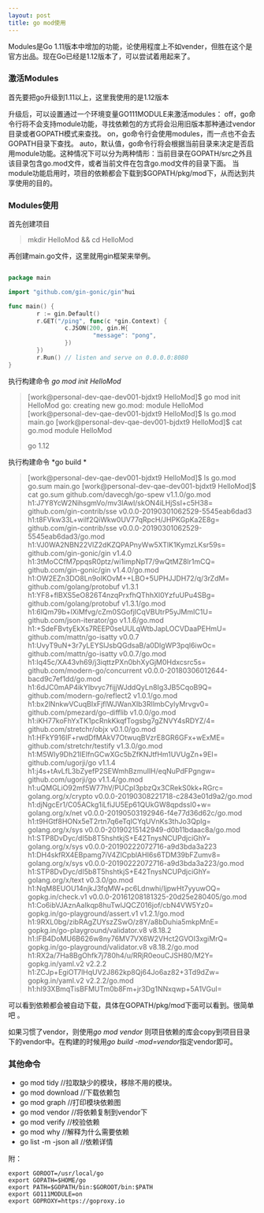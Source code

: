 ```yaml
---
layout: post
title: go mod使用
---
```


Modules是Go 1.11版本中增加的功能，论使用程度上不如vender，但胜在这个是官方出品。现在Go已经是1.12版本了，可以尝试着用起来了。

### 激活Modules

首先要把go升级到1.11以上，这里我使用的是1.12版本

升级后，可以设置通过一个环境变量GO111MODULE来激活modules：
off，go命令行将不会支持module功能，寻找依赖包的方式将会沿用旧版本那种通过vendor目录或者GOPATH模式来查找。
on，go命令行会使用modules，而一点也不会去GOPATH目录下查找。
auto，默认值，go命令行将会根据当前目录来决定是否启用module功能。这种情况下可以分为两种情形：当前目录在GOPATH/src之外且该目录包含go.mod文件，或者当前文件在包含go.mod文件的目录下面。
当module功能启用时，项目的依赖都会下载到$GOPATH/pkg/mod下，从而达到共享使用的目的。

### Modules使用
首先创建项目

> mkdir HelloMod && cd HelloMod 

再创建main.go文件，这里就用gin框架来举例。
```main.go

package main

import "github.com/gin-gonic/gin"hui

func main() {
        r := gin.Default()
        r.GET("/ping", func(c *gin.Context) {
                c.JSON(200, gin.H{
                        "message": "pong",
                })
        })
        r.Run() // listen and serve on 0.0.0.0:8080
}
```
执行构建命令 *go mod init HelloMod*

>[work@personal-dev-qae-dev001-bjdxt9 HelloMod]$ go mod init HelloMod
>go: creating new go.mod: module HelloMod
>[work@personal-dev-qae-dev001-bjdxt9 HelloMod]$ ls
>go.mod  main.go
>[work@personal-dev-qae-dev001-bjdxt9 HelloMod]$ cat go.mod 
>module HelloMod
>
>go 1.12

执行构建命令 *go build *
>[work@personal-dev-qae-dev001-bjdxt9 HelloMod]$ ls
>go.mod  go.sum  main.go
>[work@personal-dev-qae-dev001-bjdxt9 HelloMod]$ cat go.sum 
>github.com/davecgh/go-spew v1.1.0/go.mod h1:J7Y8YcW2NihsgmVo/mv3lAwl/skON4iLHjSsI+c5H38=
>github.com/gin-contrib/sse v0.0.0-20190301062529-5545eab6dad3 h1:t8FVkw33L+wilf2QiWkw0UV77qRpcH/JHPKGpKa2E8g=
>github.com/gin-contrib/sse v0.0.0-20190301062529-5545eab6dad3/go.mod h1:VJ0WA2NBN22VlZ2dKZQPAPnyWw5XTlK1KymzLKsr59s=
>github.com/gin-gonic/gin v1.4.0 h1:3tMoCCfM7ppqsR0ptz/wi1impNpT7/9wQtMZ8lr1mCQ=
github.com/gin-gonic/gin v1.4.0/go.mod h1:OW2EZn3DO8Ln9oIKOvM++LBO+5UPHJJDH72/q/3rZdM=
github.com/golang/protobuf v1.3.1 h1:YF8+flBXS5eO826T4nzqPrxfhQThhXl0YzfuUPu4SBg=
github.com/golang/protobuf v1.3.1/go.mod h1:6lQm79b+lXiMfvg/cZm0SGofjICqVBUtrP5yJMmIC1U=
github.com/json-iterator/go v1.1.6/go.mod h1:+SdeFBvtyEkXs7REEP0seUULqWtbJapLOCVDaaPEHmU=
github.com/mattn/go-isatty v0.0.7 h1:UvyT9uN+3r7yLEYSlJsbQGdsaB/a0DlgWP3pql6iwOc=
github.com/mattn/go-isatty v0.0.7/go.mod h1:Iq45c/XA43vh69/j3iqttzPXn0bhXyGjM0Hdxcsrc5s=
github.com/modern-go/concurrent v0.0.0-20180306012644-bacd9c7ef1dd/go.mod h1:6dJC0mAP4ikYIbvyc7fijjWJddQyLn8Ig3JB5CqoB9Q=
github.com/modern-go/reflect2 v1.0.1/go.mod h1:bx2lNnkwVCuqBIxFjflWJWanXIb3RllmbCylyMrvgv0=
github.com/pmezard/go-difflib v1.0.0/go.mod h1:iKH77koFhYxTK1pcRnkKkqfTogsbg7gZNVY4sRDYZ/4=
github.com/stretchr/objx v0.1.0/go.mod h1:HFkY916IF+rwdDfMAkV7OtwuqBVzrE8GR6GFx+wExME=
github.com/stretchr/testify v1.3.0/go.mod h1:M5WIy9Dh21IEIfnGCwXGc5bZfKNJtfHm1UVUgZn+9EI=
github.com/ugorji/go v1.1.4 h1:j4s+tAvLfL3bZyefP2SEWmhBzmuIlH/eqNuPdFPgngw=
github.com/ugorji/go v1.1.4/go.mod h1:uQMGLiO92mf5W77hV/PUCpI3pbzQx3CRekS0kk+RGrc=
golang.org/x/crypto v0.0.0-20190308221718-c2843e01d9a2/go.mod h1:djNgcEr1/C05ACkg1iLfiJU5Ep61QUkGW8qpdssI0+w=
golang.org/x/net v0.0.0-20190503192946-f4e77d36d62c/go.mod h1:t9HGtf8HONx5eT2rtn7q6eTqICYqUVnKs3thJo3Qplg=
golang.org/x/sys v0.0.0-20190215142949-d0b11bdaac8a/go.mod h1:STP8DvDyc/dI5b8T5hshtkjS+E42TnysNCUPdjciGhY=
golang.org/x/sys v0.0.0-20190222072716-a9d3bda3a223 h1:DH4skfRX4EBpamg7iV4ZlCpblAHI6s6TDM39bFZumv8=
golang.org/x/sys v0.0.0-20190222072716-a9d3bda3a223/go.mod h1:STP8DvDyc/dI5b8T5hshtkjS+E42TnysNCUPdjciGhY=
golang.org/x/text v0.3.0/go.mod h1:NqM8EUOU14njkJ3fqMW+pc6Ldnwhi/IjpwHt7yyuwOQ=
gopkg.in/check.v1 v0.0.0-20161208181325-20d25e280405/go.mod h1:Co6ibVJAznAaIkqp8huTwlJQCZ016jof/cbN4VW5Yz0=
gopkg.in/go-playground/assert.v1 v1.2.1/go.mod h1:9RXL0bg/zibRAgZUYszZSwO/z8Y/a8bDuhia5mkpMnE=
gopkg.in/go-playground/validator.v8 v8.18.2 h1:lFB4DoMU6B626w8ny76MV7VX6W2VHct2GVOI3xgiMrQ=
gopkg.in/go-playground/validator.v8 v8.18.2/go.mod h1:RX2a/7Ha8BgOhfk7j780h4/u/RRjR0eouCJSH80/M2Y=
gopkg.in/yaml.v2 v2.2.2 h1:ZCJp+EgiOT7lHqUV2J862kp8Qj64Jo6az82+3Td9dZw=
>gopkg.in/yaml.v2 v2.2.2/go.mod h1:hI93XBmqTisBFMUTm0b8Fm+jr3Dg1NNxqwp+5A1VGuI=

可以看到依赖都会被自动下载，具体在GOPATH/pkg/mod下面可以看到。很简单吧 。

如果习惯了vendor，则使用*go mod vendor* 则项目依赖的库会copy到项目目录下的vendor中。在构建的时候用*go build -mod=vendor*指定vendor即可。

### 其他命令

* go mod tidy //拉取缺少的模块，移除不用的模块。
* go mod download //下载依赖包
* go mod graph //打印模块依赖图
* go mod vendor //将依赖复制到vendor下
* go mod verify //校验依赖
* go mod why //解释为什么需要依赖
* go list -m -json all //依赖详情

附：
```
export GOROOT=/usr/local/go
export GOPATH=$HOME/go
export PATH=$GOPATH/bin:$GOROOT/bin:$PATH
export GO111MODULE=on
export GOPROXY=https://goproxy.io
```